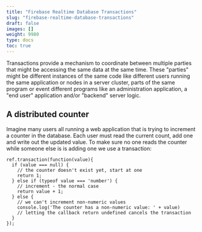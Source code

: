 ```yaml
---
title: "Firebase Realtime Database Transactions"
slug: "firebase-realtime-database-transactions"
draft: false
images: []
weight: 9980
type: docs
toc: true
---
```


Transactions provide a mechanism to coordinate between multiple parties that might be accessing the same data at the same time. These "parties" might be different instances of the same code like different users running the same application or nodes in a server cluster, parts of the same program or event different programs like an administration application, a "end user" application and/or "backend" server logic.

## A distributed counter
Imagine many users all running a web application that is trying to increment a counter in the database. Each user must read the current count, add one and write out the updated value. To make sure no one reads the counter while someone else is is adding one we use a transaction:

    ref.transaction(function(value){
      if (value === null) {
        // the counter doesn't exist yet, start at one
        return 1;
      } else if (typeof value === 'number') {
        // increment - the normal case
        return value + 1;
      } else {
        // we can't increment non-numeric values
        console.log('The counter has a non-numeric value: ' + value)
        // letting the callback return undefined cancels the transaction
      }
    });



